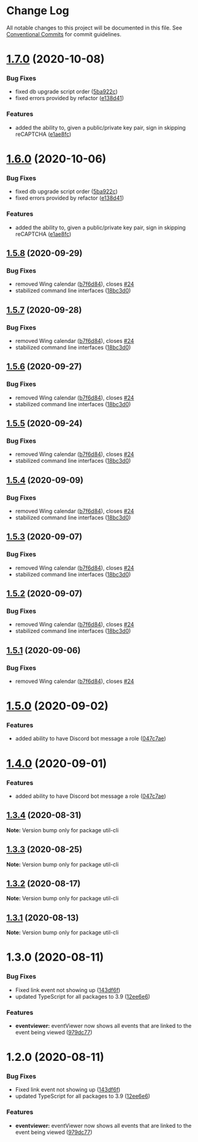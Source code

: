 # Change Log

All notable changes to this project will be documented in this file.
See [Conventional Commits](https://conventionalcommits.org) for commit guidelines.

# [1.7.0](http://github.com//cap-md089/evmplus-v6/compare/util-cli@1.5.8...util-cli@1.7.0) (2020-10-08)


### Bug Fixes

* fixed db upgrade script order ([5ba922c](http://github.com//cap-md089/evmplus-v6/commit/5ba922c4e869f3a52aa442a8ea6adee2110a5637))
* fixed errors provided by refactor ([e138d41](http://github.com//cap-md089/evmplus-v6/commit/e138d411ce31460f3ff4c391b06937a535651c32))


### Features

* added the ability to, given a public/private key pair, sign in skipping reCAPTCHA ([e1ae8fc](http://github.com//cap-md089/evmplus-v6/commit/e1ae8fcfc8cb4012a37efc906e4cf0bc7e5c38f8))





# [1.6.0](http://github.com//cap-md089/evmplus-v6/compare/util-cli@1.5.8...util-cli@1.6.0) (2020-10-06)


### Bug Fixes

* fixed db upgrade script order ([5ba922c](http://github.com//cap-md089/evmplus-v6/commit/5ba922c4e869f3a52aa442a8ea6adee2110a5637))
* fixed errors provided by refactor ([e138d41](http://github.com//cap-md089/evmplus-v6/commit/e138d411ce31460f3ff4c391b06937a535651c32))


### Features

* added the ability to, given a public/private key pair, sign in skipping reCAPTCHA ([e1ae8fc](http://github.com//cap-md089/evmplus-v6/commit/e1ae8fcfc8cb4012a37efc906e4cf0bc7e5c38f8))





## [1.5.8](http://github.com//cap-md089/evmplus-v6/compare/util-cli@1.3.2...util-cli@1.5.8) (2020-09-29)


### Bug Fixes

* removed Wing calendar ([b7f6d84](http://github.com//cap-md089/evmplus-v6/commit/b7f6d84f1a9f203297111d9d2386ee5569434894)), closes [#24](http://github.com//cap-md089/evmplus-v6/issues/24)
* stabilized command line interfaces ([18bc3d0](http://github.com//cap-md089/evmplus-v6/commit/18bc3d0ec4e351c63fe900f51ae5de0cf92e361e))





## [1.5.7](http://github.com//cap-md089/evmplus-v6/compare/util-cli@1.3.2...util-cli@1.5.7) (2020-09-28)


### Bug Fixes

* removed Wing calendar ([b7f6d84](http://github.com//cap-md089/evmplus-v6/commit/b7f6d84f1a9f203297111d9d2386ee5569434894)), closes [#24](http://github.com//cap-md089/evmplus-v6/issues/24)
* stabilized command line interfaces ([18bc3d0](http://github.com//cap-md089/evmplus-v6/commit/18bc3d0ec4e351c63fe900f51ae5de0cf92e361e))





## [1.5.6](http://github.com//cap-md089/evmplus-v6/compare/util-cli@1.3.2...util-cli@1.5.6) (2020-09-27)


### Bug Fixes

* removed Wing calendar ([b7f6d84](http://github.com//cap-md089/evmplus-v6/commit/b7f6d84f1a9f203297111d9d2386ee5569434894)), closes [#24](http://github.com//cap-md089/evmplus-v6/issues/24)
* stabilized command line interfaces ([18bc3d0](http://github.com//cap-md089/evmplus-v6/commit/18bc3d0ec4e351c63fe900f51ae5de0cf92e361e))





## [1.5.5](http://github.com//cap-md089/evmplus-v6/compare/util-cli@1.3.2...util-cli@1.5.5) (2020-09-24)


### Bug Fixes

* removed Wing calendar ([b7f6d84](http://github.com//cap-md089/evmplus-v6/commit/b7f6d84f1a9f203297111d9d2386ee5569434894)), closes [#24](http://github.com//cap-md089/evmplus-v6/issues/24)
* stabilized command line interfaces ([18bc3d0](http://github.com//cap-md089/evmplus-v6/commit/18bc3d0ec4e351c63fe900f51ae5de0cf92e361e))





## [1.5.4](http://github.com//cap-md089/capunit-com-v6/compare/util-cli@1.3.2...util-cli@1.5.4) (2020-09-09)


### Bug Fixes

* removed Wing calendar ([b7f6d84](http://github.com//cap-md089/capunit-com-v6/commit/b7f6d84f1a9f203297111d9d2386ee5569434894)), closes [#24](http://github.com//cap-md089/capunit-com-v6/issues/24)
* stabilized command line interfaces ([18bc3d0](http://github.com//cap-md089/capunit-com-v6/commit/18bc3d0ec4e351c63fe900f51ae5de0cf92e361e))





## [1.5.3](http://github.com//cap-md089/evmplus-v6/compare/util-cli@1.3.2...util-cli@1.5.3) (2020-09-07)

### Bug Fixes

-   removed Wing calendar ([b7f6d84](http://github.com//cap-md089/evmplus-v6/commit/b7f6d84f1a9f203297111d9d2386ee5569434894)), closes [#24](http://github.com//cap-md089/evmplus-v6/issues/24)
-   stabilized command line interfaces ([18bc3d0](http://github.com//cap-md089/evmplus-v6/commit/18bc3d0ec4e351c63fe900f51ae5de0cf92e361e))

## [1.5.2](http://github.com//cap-md089/evmplus-v6/compare/util-cli@1.3.2...util-cli@1.5.2) (2020-09-07)

### Bug Fixes

-   removed Wing calendar ([b7f6d84](http://github.com//cap-md089/evmplus-v6/commit/b7f6d84f1a9f203297111d9d2386ee5569434894)), closes [#24](http://github.com//cap-md089/evmplus-v6/issues/24)
-   stabilized command line interfaces ([18bc3d0](http://github.com//cap-md089/evmplus-v6/commit/18bc3d0ec4e351c63fe900f51ae5de0cf92e361e))

## [1.5.1](http://github.com//cap-md089/evmplus-v6/compare/util-cli@1.3.2...util-cli@1.5.1) (2020-09-06)

### Bug Fixes

-   removed Wing calendar ([b7f6d84](http://github.com//cap-md089/evmplus-v6/commit/b7f6d84f1a9f203297111d9d2386ee5569434894)), closes [#24](http://github.com//cap-md089/evmplus-v6/issues/24)

# [1.5.0](http://github.com//cap-md089/evmplus-v6/compare/util-cli@1.3.2...util-cli@1.5.0) (2020-09-02)

### Features

-   added ability to have Discord bot message a role ([047c7ae](http://github.com//cap-md089/evmplus-v6/commit/047c7ae876e2cac7e52b4466e013a7e1d1a70c9a))

# [1.4.0](http://github.com//cap-md089/evmplus-v6/compare/util-cli@1.3.2...util-cli@1.4.0) (2020-09-01)

### Features

-   added ability to have Discord bot message a role ([047c7ae](http://github.com//cap-md089/evmplus-v6/commit/047c7ae876e2cac7e52b4466e013a7e1d1a70c9a))

## [1.3.4](http://github.com//cap-md089/evmplus-v6/compare/util-cli@1.3.2...util-cli@1.3.4) (2020-08-31)

**Note:** Version bump only for package util-cli

## [1.3.3](http://github.com//cap-md089/evmplus-v6/compare/util-cli@1.3.2...util-cli@1.3.3) (2020-08-25)

**Note:** Version bump only for package util-cli

## [1.3.2](http://github.com//cap-md089/evmplus-v6/compare/util-cli@1.3.0...util-cli@1.3.2) (2020-08-17)

**Note:** Version bump only for package util-cli

## [1.3.1](http://github.com//cap-md089/evmplus-v6/compare/util-cli@1.3.0...util-cli@1.3.1) (2020-08-13)

**Note:** Version bump only for package util-cli

# 1.3.0 (2020-08-11)

### Bug Fixes

-   Fixed link event not showing up ([143df6f](http://github.com//cap-md089/evmplus-v6/commit/143df6f6daaf7975fff3e58c68c888a226d8b31a))
-   updated TypeScript for all packages to 3.9 ([12ee6e6](http://github.com//cap-md089/evmplus-v6/commit/12ee6e67d9669d73d849791cf22637357dd4ae30))

### Features

-   **eventviewer:** eventViewer now shows all events that are linked to the event being viewed ([979dc77](http://github.com//cap-md089/evmplus-v6/commit/979dc771ed2b4ce4c652536ea589c0c1de64d3ac))

# 1.2.0 (2020-08-11)

### Bug Fixes

-   Fixed link event not showing up ([143df6f](http://github.com//cap-md089/evmplus-v6/commit/143df6f6daaf7975fff3e58c68c888a226d8b31a))
-   updated TypeScript for all packages to 3.9 ([12ee6e6](http://github.com//cap-md089/evmplus-v6/commit/12ee6e67d9669d73d849791cf22637357dd4ae30))

### Features

-   **eventviewer:** eventViewer now shows all events that are linked to the event being viewed ([979dc77](http://github.com//cap-md089/evmplus-v6/commit/979dc771ed2b4ce4c652536ea589c0c1de64d3ac))

